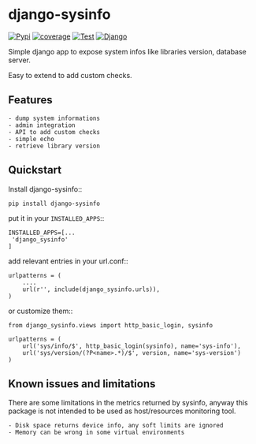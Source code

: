 # django-sysinfo

[![Pypi](https://badge.fury.io/py/django-sysinfo.svg)](https://badge.fury.io/py/django-sysinfo)
[![coverage](https://codecov.io/github/saxix/django-sysinfo/coverage.svg?branch=develop)](https://codecov.io/github/saxix/django-sysinfo?branch=develop)
[![Test](https://github.com/saxix/django-sysinfo/actions/workflows/test.yml/badge.svg)](https://github.com/saxix/django-sysinfo/actions/workflows/test.yml)
[![Django](https://img.shields.io/pypi/frameworkversions/django/django-sysinfo)](https://pypi.org/project/django-sysinfo/)


Simple django app to expose system infos like libraries version, database server.

Easy to extend to add custom checks.

## Features


    - dump system informations
    - admin integration
    - API to add custom checks
    - simple echo
    - retrieve library version


## Quickstart

Install django-sysinfo::

    pip install django-sysinfo

put it in your `INSTALLED_APPS`::

    INSTALLED_APPS=[...
     'django_sysinfo'
    ]

add relevant entries in your url.conf::

    urlpatterns = (
        ....
        url(r'', include(django_sysinfo.urls)),
    )

or customize them::

    from django_sysinfo.views import http_basic_login, sysinfo

    urlpatterns = (
        url('sys/info/$', http_basic_login(sysinfo), name='sys-info'),
        url('sys/version/(?P<name>.*)/$', version, name='sys-version')
    )


Known issues and limitations
----------------------------

There are some limitations in the metrics returned by sysinfo, anyway this package is
not intended to be used as host/resources monitoring tool.

    - Disk space returns device info, any soft limits are ignored
    - Memory can be wrong in some virtual environments
